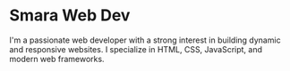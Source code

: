 # Smara Web Dev

I'm a passionate web developer with a strong interest in building dynamic and responsive websites. I specialize in HTML, CSS, JavaScript, and modern web frameworks.

